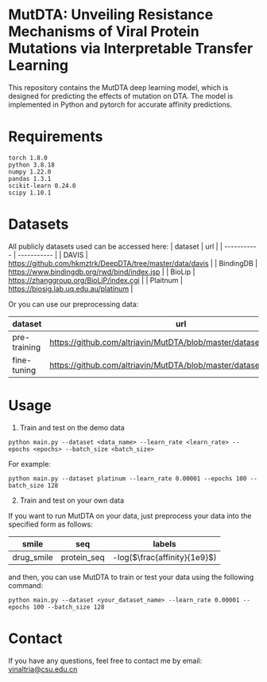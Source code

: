 # MutDTA: Unveiling Resistance Mechanisms of Viral Protein Mutations via Interpretable Transfer Learning

This repository contains the MutDTA deep learning model, which is designed for predicting the effects of mutation on DTA. The model is implemented in Python and pytorch for accurate affinity predictions.

# Requirements
```
torch 1.8.0
python 3.8.18
numpy 1.22.0
pandas 1.3.1
scikit-learn 0.24.0
scipy 1.10.1
```

# Datasets
All publicly datasets used can be accessed here:
| dataset      | url |
| ----------- | ----------- |
| DAVIS      | https://github.com/hkmztrk/DeepDTA/tree/master/data/davis       |
| BindingDB   | https://www.bindingdb.org/rwd/bind/index.jsp        |
| BioLip   | https://zhanggroup.org/BioLiP/index.cgi        |
| Plaitnum | https://biosig.lab.uq.edu.au/platinum |

Or you can use our preprocessing data:

| dataset      | url |
| ----------- | ----------- |
| pre-training      | https://github.com/altriavin/MutDTA/blob/master/dataset/Kd.csv       |
| fine-tuning   | https://github.com/altriavin/MutDTA/blob/master/dataset/platinum.csv        |

# Usage
1. Train and test on the demo data
```
python main.py --dataset <data_name> --learn_rate <learn_rate> --epochs <epochs> --batch_size <batch_size>
```
For example:
```
python main.py --dataset platinum --learn_rate 0.00001 --epochs 100 --batch_size 128
```
2. Train and test on your own data

If you want to run MutDTA on your data, just preprocess your data into the specified form as follows:

| smile      | seq | labels |
| ----------- | ----------- | ----------- |
| drug_smile  | protein_seq | -log($\frac{affinity}{1e9}$) |

and then, you can use MutDTA to train or test your data using the following command:
```
python main.py --dataset <your_dataset_name> --learn_rate 0.00001 --epochs 100 --batch_size 128
```

# Contact
If you have any questions, feel free to contact me by email: vinaltria@csu.edu.cn